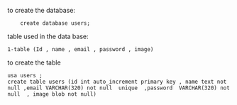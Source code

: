 to create the database:

        create database users;
table used in the data base:

    1-table (Id , name , email , password , image)

to create the table 

    usa users ;
    create table users (id int auto_increment primary key , name text not  null ,email VARCHAR(320) not null  unique  ,password  VARCHAR(320) not null  , image blob not null)

    